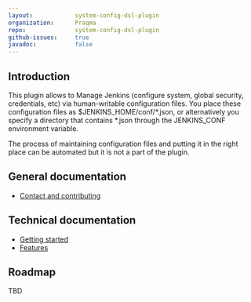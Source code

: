 ```yaml
---
layout:            system-config-dsl-plugin
organization:      Praqma
repo:              system-config-dsl-plugin
github-issues:     true
javadoc:           false
---
```


## Introduction
This plugin allows to Manage Jenkins (configure system, global security, credentials, etc) via human-writable configuration files. You place these configuration files as $JENKINS_HOME/conf/\*.json, or alternatively you specify a directory that contains \*.json through the JENKINS_CONF environment variable.

The process of maintaining configuration files and putting it in the right place can be automated but it is not a part of the plugin.

## General documentation
  * [Contact and contributing](contact-and-contributing)

## Technical documentation
  * [Getting started](getting-started)
  * [Features](features)

## Roadmap
TBD
